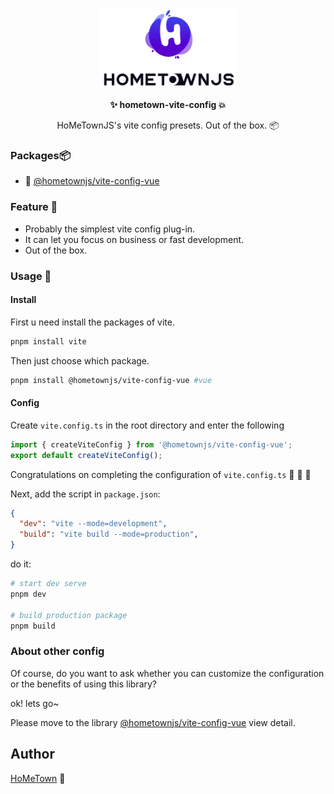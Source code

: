 <p align="center">
  <img width="220px" src="https://github.com/HoMeTownJS/site/blob/main/public/images/logo-vertical.png?raw=true" />
</p>
<p align="center"><b>✨ hometown-vite-config 💥</b></p>
<p align="center">HoMeTownJS's vite config presets. Out of the box. 📦</p>

### Packages📦

- 🌵 [@hometownjs/vite-config-vue](https://github.com/HoMeTownJS/hometown-vite-config/tree/main/packages/vue)

### Feature 🚁

- Probably the simplest vite config plug-in.
- It can let you focus on business or fast development.
- Out of the box.

### Usage 🤩

#### Install

First u need install the packages of vite.

```bash
pnpm install vite
```

Then just choose which package.

```bash
pnpm install @hometownjs/vite-config-vue #vue
```

#### Config

Create `vite.config.ts` in the root directory and enter the following

```ts
import { createViteConfig } from '@hometownjs/vite-config-vue';
export default createViteConfig();
```

Congratulations on completing the configuration of `vite.config.ts` 🎉 🎉 🎉

Next, add the script in `package.json`:

```json
{
  "dev": "vite --mode=development",
  "build": "vite build --mode=production",
}
```

do it:

```bash
# start dev serve
pnpm dev

# build production package
pnpm build
```

### About other config

Of course, do you want to ask whether you can customize the configuration or the benefits of using this library?

ok! lets go~

Please move to the library [@hometownjs/vite-config-vue](https://github.com/HoMeTownJS/hometown-vite-config/tree/main/packages/vue) view detail.

## Author

[HoMeTown](https://juejin.cn/user/4116184668057390) 🙊
